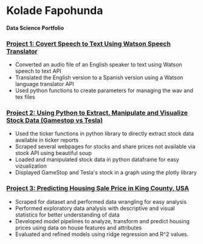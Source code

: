 # Kolade Fapohunda
#### Data Science Portfolio

### [ Project 1: Covert Speech to Text Using Watson Speech Translator](https://github.com/kfapohunda1/Python_Course/blob/02e02349725b95c4e28d28e2bf998b93457b3c84/Speech%20to%20Text%20Translator.ipynb)

   * Converted an audio file of an English speaker to text using Watson speech to text API
   * Translated the English version to a Spanish version using a Watson language translator API
   * Used python functions to create parameters for managing the wav and tex files

### [ Project 2: Using Python to Extract, Manipulate and Visualize Stock Data (Gamestop vs Tesla)](https://github.com/kfapohunda1/Python_Course/blob/2135b7428390e3b950f75e304a9dc354097b2e5a/Jupyter%20Notebook%20(9).ipynb)

   * Used the ticker functions in python library to directly extract stock data available in ticker reports
   * Scraped several webpages for stocks and share prices not available via stock API using beautiful soup 
   * Loaded and manipulated stock data in python dataframe for easy vizualization
   * Displayed GameStop and Tesla's stock in a graph using the plotly library


### [ Project 3: Predicting Housing Sale Price in King County, USA ](https://github.com/kfapohunda1/Python_Course/blob/cf099e2d5ff6e2c8267d2d047e3d425f2498d6c6/Predicting%20House%20Sales%20in%20King%20County,%20USA%20(Machine%20Learning).ipynb)

   * Scraped for dataset and performed data wrangling for easy analysis
   * Performed exploratory data analysis with descriptive and visual statistics for better understanding of data
   * Developed model pipelines to analyze, transform and predict housing prices using data on house features and attributes
   * Evaluated and refined models using ridge regression and R^2 values.
